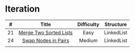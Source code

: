 
# Iteration
| # | Title | Difficulty | Structure|
| :-----:| :----: | :----: |:----:|
|21|[Merge Two Sorted Lists](https://github.com/yuxuanm/Leetcode-Java/blob/master/Leetcode/src/linkedlist/Q21MergeTwoSortedLists.java)| Easy |LinkedList|
|24|[Swap Nodes in Pairs](https://github.com/yuxuanm/Leetcode-Java/blob/master/Leetcode/src/linkedlist/Q24SwapNodesInPairs.java)| Medium|LinkedList|
||[]()|  ||

